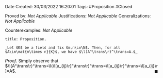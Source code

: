 <br />
<br />

Date Created: 30/03/2022 16:20:01
Tags: #Proposition #Closed 

Proved by: _Not Applicable_
Justifications: _Not Applicable_
Generalizations: _Not Applicable_

Counterexamples: _Not Applicable_

``` ad-Proposition
title: Proposition.

_Let $K$ be a field and fix $m,n\in\N$. Then, for all $A\in\mat{m\times n}{K}$, we have $\l(A^\trans\r)^\trans=A.$_

```

_Proof_. Simply observe that $\l(A^\trans\r)^\trans=\l(\l[a_{ij}\r]^\trans\r)^\trans=\l[a_{ij}\r]^\trans=\l[a_{ij}\r]=A$.<span style="float:right;">$\blacksquare$</span>
